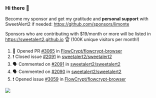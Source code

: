 ### Hi there 👋

Become my sponsor and get my gratitude and **personal support** with SweetAlert2 if needed: https://github.com/sponsors/limonte

Sponsors who are contributing with $19/month or more will be listed in https://sweetalert2.github.io 🏆 (100K unique visitors per month!)

<!--START_SECTION:activity-->
1. 💪 Opened PR [#3065](https://github.com/FlowCrypt/flowcrypt-browser/pull/3065) in [FlowCrypt/flowcrypt-browser](https://github.com/FlowCrypt/flowcrypt-browser)
2. ❗️ Closed issue [#2091](https://github.com/sweetalert2/sweetalert2/issues/2091) in [sweetalert2/sweetalert2](https://github.com/sweetalert2/sweetalert2)
3. 🗣 Commented on [#2091](https://github.com/sweetalert2/sweetalert2/issues/2091) in [sweetalert2/sweetalert2](https://github.com/sweetalert2/sweetalert2)
4. 🗣 Commented on [#2090](https://github.com/sweetalert2/sweetalert2/issues/2090) in [sweetalert2/sweetalert2](https://github.com/sweetalert2/sweetalert2)
5. ❗️ Opened issue [#3059](https://github.com/FlowCrypt/flowcrypt-browser/issues/3059) in [FlowCrypt/flowcrypt-browser](https://github.com/FlowCrypt/flowcrypt-browser)
<!--END_SECTION:activity-->

![](https://github-readme-stats.vercel.app/api?username=limonte&theme=vue&show_icons=true)

